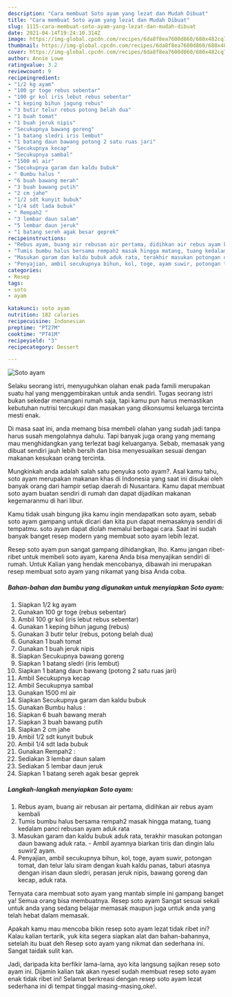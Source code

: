 ```yaml
---
description: "Cara membuat Soto ayam yang lezat dan Mudah Dibuat"
title: "Cara membuat Soto ayam yang lezat dan Mudah Dibuat"
slug: 1115-cara-membuat-soto-ayam-yang-lezat-dan-mudah-dibuat
date: 2021-04-14T19:24:10.314Z
image: https://img-global.cpcdn.com/recipes/6da8f8ea7600d860/680x482cq70/soto-ayam-foto-resep-utama.jpg
thumbnail: https://img-global.cpcdn.com/recipes/6da8f8ea7600d860/680x482cq70/soto-ayam-foto-resep-utama.jpg
cover: https://img-global.cpcdn.com/recipes/6da8f8ea7600d860/680x482cq70/soto-ayam-foto-resep-utama.jpg
author: Annie Lowe
ratingvalue: 3.2
reviewcount: 9
recipeingredient:
- "1/2 kg ayam"
- "100 gr toge rebus sebentar"
- "100 gr kol iris lebut rebus sebentar"
- "1 keping bihun jagung rebus"
- "3 butir telur rebus potong belah dua"
- "1 buah tomat"
- "1 buah jeruk nipis"
- "Secukupnya bawang goreng"
- "1 batang sledri iris lembut"
- "1 batang daun bawang potong 2 satu ruas jari"
- "Secukupnya kecap"
- "Secukupnya sambal"
- "1500 ml air"
- "Secukupnya garam dan kaldu bubuk"
- " Bumbu halus "
- "6 buah bawang merah"
- "3 buah bawang putih"
- "2 cm jahe"
- "1/2 sdt kunyit bubuk"
- "1/4 sdt lada bubuk"
- " Rempah2 "
- "3 lembar daun salam"
- "5 lembar daun jeruk"
- "1 batang sereh agak besar geprek"
recipeinstructions:
- "Rebus ayam, buang air rebusan air pertama, didihkan air rebus ayam kembali"
- "Tumis bumbu halus bersama rempah2 masak hingga matang, tuang kedalam panci rebusan ayam aduk rata"
- "Masukan garam dan kaldu bubuk aduk rata, terakhir masukan potongan daun bawang aduk rata. Ambil ayamnya biarkan tiris dan dingin lalu suwir2 ayam."
- "Penyajian, ambil secukupnya bihun, kol, toge, ayam suwir, potongan tomat, dan telur lalu siram dengan kuah kaldu panas, taburi atasnya dengan irisan daun sledri, perasan jeruk nipis, bawang goreng dan kecap, aduk rata."
categories:
- Resep
tags:
- soto
- ayam

katakunci: soto ayam 
nutrition: 182 calories
recipecuisine: Indonesian
preptime: "PT27M"
cooktime: "PT41M"
recipeyield: "3"
recipecategory: Dessert

---
```



![Soto ayam](https://img-global.cpcdn.com/recipes/6da8f8ea7600d860/680x482cq70/soto-ayam-foto-resep-utama.jpg)

Selaku seorang istri, menyuguhkan olahan enak pada famili merupakan suatu hal yang menggembirakan untuk anda sendiri. Tugas seorang istri bukan sekedar menangani rumah saja, tapi kamu pun harus memastikan kebutuhan nutrisi tercukupi dan masakan yang dikonsumsi keluarga tercinta mesti enak.

Di masa  saat ini, anda memang bisa membeli olahan yang sudah jadi tanpa harus susah mengolahnya dahulu. Tapi banyak juga orang yang memang mau menghidangkan yang terlezat bagi keluarganya. Sebab, memasak yang dibuat sendiri jauh lebih bersih dan bisa menyesuaikan sesuai dengan makanan kesukaan orang tercinta. 



Mungkinkah anda adalah salah satu penyuka soto ayam?. Asal kamu tahu, soto ayam merupakan makanan khas di Indonesia yang saat ini disukai oleh banyak orang dari hampir setiap daerah di Nusantara. Kamu dapat membuat soto ayam buatan sendiri di rumah dan dapat dijadikan makanan kegemaranmu di hari libur.

Kamu tidak usah bingung jika kamu ingin mendapatkan soto ayam, sebab soto ayam gampang untuk dicari dan kita pun dapat memasaknya sendiri di tempatmu. soto ayam dapat diolah memalui berbagai cara. Saat ini sudah banyak banget resep modern yang membuat soto ayam lebih lezat.

Resep soto ayam pun sangat gampang dihidangkan, lho. Kamu jangan ribet-ribet untuk membeli soto ayam, karena Anda bisa menyajikan sendiri di rumah. Untuk Kalian yang hendak mencobanya, dibawah ini merupakan resep membuat soto ayam yang nikamat yang bisa Anda coba.

<!--inarticleads1-->

##### Bahan-bahan dan bumbu yang digunakan untuk menyiapkan Soto ayam:

1. Siapkan 1/2 kg ayam
1. Gunakan 100 gr toge (rebus sebentar)
1. Ambil 100 gr kol (iris lebut rebus sebentar)
1. Gunakan 1 keping bihun jagung (rebus)
1. Gunakan 3 butir telur (rebus, potong belah dua)
1. Gunakan 1 buah tomat
1. Gunakan 1 buah jeruk nipis
1. Siapkan Secukupnya bawang goreng
1. Siapkan 1 batang sledri (iris lembut)
1. Siapkan 1 batang daun bawang (potong 2 satu ruas jari)
1. Ambil Secukupnya kecap
1. Ambil Secukupnya sambal
1. Gunakan 1500 ml air
1. Siapkan Secukupnya garam dan kaldu bubuk
1. Gunakan  Bumbu halus :
1. Siapkan 6 buah bawang merah
1. Siapkan 3 buah bawang putih
1. Siapkan 2 cm jahe
1. Ambil 1/2 sdt kunyit bubuk
1. Ambil 1/4 sdt lada bubuk
1. Gunakan  Rempah2 :
1. Sediakan 3 lembar daun salam
1. Sediakan 5 lembar daun jeruk
1. Siapkan 1 batang sereh agak besar geprek




<!--inarticleads2-->

##### Langkah-langkah menyiapkan Soto ayam:

1. Rebus ayam, buang air rebusan air pertama, didihkan air rebus ayam kembali
1. Tumis bumbu halus bersama rempah2 masak hingga matang, tuang kedalam panci rebusan ayam aduk rata
1. Masukan garam dan kaldu bubuk aduk rata, terakhir masukan potongan daun bawang aduk rata. - Ambil ayamnya biarkan tiris dan dingin lalu suwir2 ayam.
1. Penyajian, ambil secukupnya bihun, kol, toge, ayam suwir, potongan tomat, dan telur lalu siram dengan kuah kaldu panas, taburi atasnya dengan irisan daun sledri, perasan jeruk nipis, bawang goreng dan kecap, aduk rata.




Ternyata cara membuat soto ayam yang mantab simple ini gampang banget ya! Semua orang bisa membuatnya. Resep soto ayam Sangat sesuai sekali untuk anda yang sedang belajar memasak maupun juga untuk anda yang telah hebat dalam memasak.

Apakah kamu mau mencoba bikin resep soto ayam lezat tidak ribet ini? Kalau kalian tertarik, yuk kita segera siapkan alat dan bahan-bahannya, setelah itu buat deh Resep soto ayam yang nikmat dan sederhana ini. Sangat taidak sulit kan. 

Jadi, daripada kita berfikir lama-lama, ayo kita langsung sajikan resep soto ayam ini. Dijamin kalian tak akan nyesel sudah membuat resep soto ayam enak tidak ribet ini! Selamat berkreasi dengan resep soto ayam lezat sederhana ini di tempat tinggal masing-masing,oke!.

